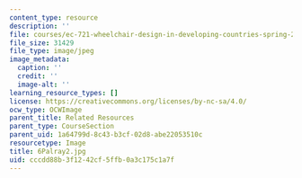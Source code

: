 ```yaml
---
content_type: resource
description: ''
file: courses/ec-721-wheelchair-design-in-developing-countries-spring-2009/cccdd88b3f1242cf5ffb0a3c175c1a7f_6Palray2.jpg
file_size: 31429
file_type: image/jpeg
image_metadata:
  caption: ''
  credit: ''
  image-alt: ''
learning_resource_types: []
license: https://creativecommons.org/licenses/by-nc-sa/4.0/
ocw_type: OCWImage
parent_title: Related Resources
parent_type: CourseSection
parent_uid: 1a64799d-8c43-b3cf-02d8-abe22053510c
resourcetype: Image
title: 6Palray2.jpg
uid: cccdd88b-3f12-42cf-5ffb-0a3c175c1a7f
---
```

